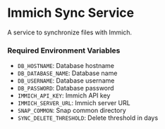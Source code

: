 # Immich Sync Service

A service to synchronize files with Immich.

### Required Environment Variables

- `DB_HOSTNAME`: Database hostname
- `DB_DATABASE_NAME`: Database name
- `DB_USERNAME`: Database username
- `DB_PASSWORD`: Database password
- `IMMICH_API_KEY`: Immich API key
- `IMMICH_SERVER_URL`: Immich server URL
- `SNAP_COMMON`: Snap common directory
- `SYNC_DELETE_THRESHOLD`: Delete threshold in days
